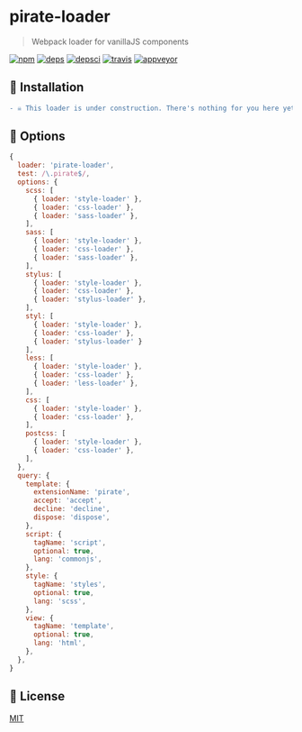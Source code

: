 # pirate-loader
> Webpack loader for vanillaJS components

[![npm][npm]][npm-url]
[![deps][deps]][deps-url]
[![depsci][depsci]][depsci-url]
[![travis][travis]][travis-url]
[![appveyor][appveyor]][appveyor-url]


## 🏴 Installation

```diff
- ☠ This loader is under construction. There's nothing for you here yet. ☠ -
```


## 🏴 Options

```javascript
{
  loader: 'pirate-loader',
  test: /\.pirate$/,
  options: {
    scss: [
      { loader: 'style-loader' },
      { loader: 'css-loader' },
      { loader: 'sass-loader' },
    ],
    sass: [
      { loader: 'style-loader' },
      { loader: 'css-loader' },
      { loader: 'sass-loader' },
    ],
    stylus: [
      { loader: 'style-loader' },
      { loader: 'css-loader' },
      { loader: 'stylus-loader' },
    ],
    styl: [
      { loader: 'style-loader' },
      { loader: 'css-loader' },
      { loader: 'stylus-loader' }
    ],
    less: [
      { loader: 'style-loader' },
      { loader: 'css-loader' },
      { loader: 'less-loader' },
    ],
    css: [
      { loader: 'style-loader' },
      { loader: 'css-loader' },
    ],
    postcss: [
      { loader: 'style-loader' },
      { loader: 'css-loader' },
    ],
  },
  query: {
    template: {
      extensionName: 'pirate',
      accept: 'accept',
      decline: 'decline',
      dispose: 'dispose',
    },
    script: {
      tagName: 'script',
      optional: true,
      lang: 'commonjs',
    },
    style: {
      tagName: 'styles',
      optional: true,
      lang: 'scss',
    },
    view: {
      tagName: 'template',
      optional: true,
      lang: 'html',
    },
  },
}
```


## 🏴 License

[MIT][license-url]


<!-- links -->

[npm]: https://badge.fury.io/js/pirate-loader.svg
[npm-url]: https://npmjs.com/package/pirate-loader

[xo]: https://img.shields.io/badge/code_style-XO-5ed9c7.svg
[xo-url]: https://github.com/sindresorhus/xo

[npm]: https://img.shields.io/npm/v/pirate-loader.svg
[npm-url]: https://npmjs.com/package/pirate-loader

[travis]: https://travis-ci.org/adriancmiranda/pirate-loader.svg?branch=master
[travis-url]: https://travis-ci.org/adriancmiranda/pirate-loader

[appveyor]: https://ci.appveyor.com/api/projects/status/hucvow1n0t3q3le3/branch/master?svg=true
[appveyor-url]: https://ci.appveyor.com/project/adriancmiranda/pirate-loader/branch/master

[deps]: https://david-dm.org/adriancmiranda/pirate-loader.svg
[deps-url]: https://david-dm.org/adriancmiranda/pirate-loader

[depsci]: https://dependencyci.com/github/adriancmiranda/pirate-loader/badge
[depsci-url]: https://dependencyci.com/github/adriancmiranda/pirate-loader

[stability]: http://badges.github.io/stability-badges/dist/experimental.svg
[stability-url]: https://cdn.meme.am/cache/instances/folder481/500x/9689481.jpg

[license-url]: https://github.com/adriancmiranda/pirate-loader/blob/master/LICENSE
